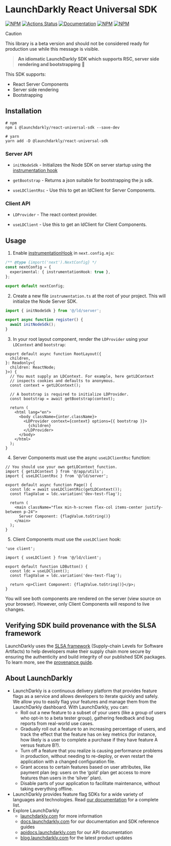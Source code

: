 # LaunchDarkly React Universal SDK

[![NPM][react-universal-sdk-npm-badge]][react-universal-sdk-npm-link]
[![Actions Status][react-universal-sdk-ci-badge]][react-universal-sdk-ci]
[![Documentation][react-universal-sdk-ghp-badge]][react-universal-sdk-ghp-link]
[![NPM][react-universal-sdk-dm-badge]][react-universal-sdk-npm-link]
[![NPM][react-universal-sdk-dt-badge]][react-universal-sdk-npm-link]

> [!CAUTION]
> This library is a beta version and should not be considered ready for production use while this message is visible.

> **An idiomatic LaunchDarkly SDK which supports RSC, server side rendering and bootstrapping** :clap:

This SDK supports:

- React Server Components
- Server side rendering
- Bootstrapping

## Installation

```shell
# npm
npm i @launchdarkly/react-universal-sdk --save-dev

# yarn
yarn add -D @launchdarkly/react-universal-sdk
```

### Server API

- `initNodeSdk` - Initializes the Node SDK on server startup using the [instrumentation hook](https://nextjs.org/docs/app/building-your-application/optimizing/instrumentation)

- `getBootstrap` - Returns a json suitable for bootstrapping the js sdk.

- `useLDClientRsc` - Use this to get an ldClient for Server Components.

### Client API

- `LDProvider` - The react context provider.

- `useLDClient` - Use this to get an ldClient for Client Components.

## Usage

1. Enable [instrumentationHook](https://nextjs.org/docs/app/building-your-application/optimizing/instrumentation) in `next.config.mjs`:

```ts
/** @type {import('next').NextConfig} */
const nextConfig = {
  experimental: { instrumentationHook: true },
};

export default nextConfig;
```

2. Create a new file `instrumentation.ts` at the root of your project. This will initialize the Node Server SDK.

```ts
import { initNodeSdk } from '@/ld/server';

export async function register() {
  await initNodeSdk();
}
```

3. In your root layout component, render the `LDProvider` using your `LDContext` and `bootstrap`:

```tsx
export default async function RootLayout({
  children,
}: Readonly<{
  children: ReactNode;
}>) {
  // You must supply an LDContext. For example, here getLDContext
  // inspects cookies and defaults to anonymous.
  const context = getLDContext();

  // A bootstrap is required to initialize LDProvider.
  const bootstrap = await getBootstrap(context);

  return (
    <html lang="en">
      <body className={inter.className}>
        <LDProvider context={context} options={{ bootstrap }}>
          {children}
        </LDProvider>
      </body>
    </html>
  );
}
```

4. Server Components must use the async `useLDClientRsc` function:

```tsx
// You should use your own getLDContext function.
import { getLDContext } from '@/app/utils';
import { useLDClientRsc } from '@/ld/server';

export default async function Page() {
  const ldc = await useLDClientRsc(getLDContext());
  const flagValue = ldc.variation('dev-test-flag');

  return (
    <main className="flex min-h-screen flex-col items-center justify-between p-24">
      Server Component: {flagValue.toString()}
    </main>
  );
}
```

5. Client Components must use the `useLDClient` hook:

```tsx
'use client';

import { useLDClient } from '@/ld/client';

export default function LDButton() {
  const ldc = useLDClient();
  const flagValue = ldc.variation('dev-test-flag');

  return <p>Client Component: {flagValue.toString()}</p>;
}
```

You will see both components are rendered on the server (view source on your browser). However, only Client Components
will respond to live changes.

## Verifying SDK build provenance with the SLSA framework

LaunchDarkly uses the [SLSA framework](https://slsa.dev/spec/v1.0/about) (Supply-chain Levels for Software Artifacts) to help developers make their supply chain more secure by ensuring the authenticity and build integrity of our published SDK packages. To learn more, see the [provenance guide](PROVENANCE.md).

## About LaunchDarkly

- LaunchDarkly is a continuous delivery platform that provides feature flags as a service and allows developers to iterate quickly and safely. We allow you to easily flag your features and manage them from the LaunchDarkly dashboard. With LaunchDarkly, you can:
  - Roll out a new feature to a subset of your users (like a group of users who opt-in to a beta tester group), gathering feedback and bug reports from real-world use cases.
  - Gradually roll out a feature to an increasing percentage of users, and track the effect that the feature has on key metrics (for instance, how likely is a user to complete a purchase if they have feature A versus feature B?).
  - Turn off a feature that you realize is causing performance problems in production, without needing to re-deploy, or even restart the application with a changed configuration file.
  - Grant access to certain features based on user attributes, like payment plan (eg: users on the ‘gold’ plan get access to more features than users in the ‘silver’ plan).
  - Disable parts of your application to facilitate maintenance, without taking everything offline.
- LaunchDarkly provides feature flag SDKs for a wide variety of languages and technologies. Read [our documentation](https://docs.launchdarkly.com/sdk) for a complete list.
- Explore LaunchDarkly
  - [launchdarkly.com](https://www.launchdarkly.com/ 'LaunchDarkly Main Website') for more information
  - [docs.launchdarkly.com](https://docs.launchdarkly.com/ 'LaunchDarkly Documentation') for our documentation and SDK reference guides
  - [apidocs.launchdarkly.com](https://apidocs.launchdarkly.com/ 'LaunchDarkly API Documentation') for our API documentation
  - [blog.launchdarkly.com](https://blog.launchdarkly.com/ 'LaunchDarkly Blog Documentation') for the latest product updates

[react-universal-sdk-ci-badge]: https://github.com/launchdarkly/js-core/actions/workflows/react-universal-sdk.yml/badge.svg
[react-universal-sdk-ci]: https://github.com/launchdarkly/js-core/actions/workflows/react-universal-sdk.yml
[react-universal-sdk-npm-badge]: https://img.shields.io/npm/v/@launchdarkly/react-universal-sdk.svg?style=flat-square
[react-universal-sdk-npm-link]: https://www.npmjs.com/package/@launchdarkly/react-universal-sdk
[react-universal-sdk-ghp-badge]: https://img.shields.io/static/v1?label=GitHub+Pages&message=API+reference&color=00add8
[react-universal-sdk-ghp-link]: https://launchdarkly.github.io/js-core/packages/tooling/react-universal-sdk/docs/
[react-universal-sdk-dm-badge]: https://img.shields.io/npm/dm/@launchdarkly/react-universal-sdk.svg?style=flat-square
[react-universal-sdk-dt-badge]: https://img.shields.io/npm/dt/@launchdarkly/react-universal-sdk.svg?style=flat-square
